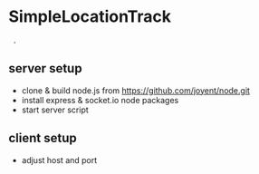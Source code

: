 SimpleLocationTrack
===================
     .
server setup
--
 
 - clone & build node.js from https://github.com/joyent/node.git
 - install express & socket.io node packages
 - start server script
   
  
  
client setup
--

 - adjust host and port

